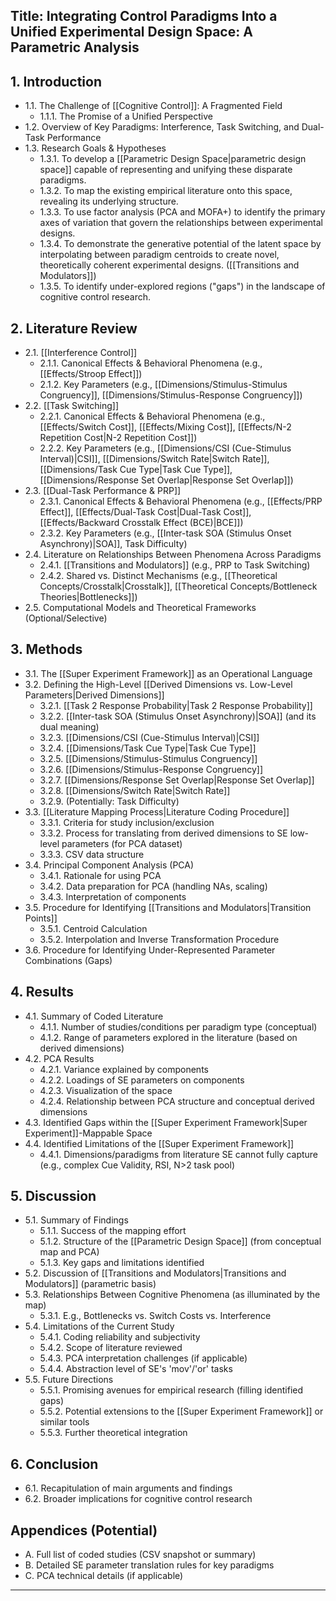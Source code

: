 ## Title: Integrating Control Paradigms Into a Unified Experimental Design Space: A Parametric Analysis

## 1. Introduction
   - 1.1. The Challenge of [[Cognitive Control]]: A Fragmented Field
      - 1.1.1. The Promise of a Unified Perspective
   - 1.2. Overview of Key Paradigms: Interference, Task Switching, and Dual-Task Performance
   - 1.3. Research Goals & Hypotheses
      - 1.3.1. To develop a [[Parametric Design Space|parametric design space]] capable of representing and unifying these disparate paradigms.
      - 1.3.2. To map the existing empirical literature onto this space, revealing its underlying structure.
      - 1.3.3. To use factor analysis (PCA and MOFA+) to identify the primary axes of variation that govern the relationships between experimental designs.
      - 1.3.4. To demonstrate the generative potential of the latent space by interpolating between paradigm centroids to create novel, theoretically coherent experimental designs. ([[Transitions and Modulators]])
      - 1.3.5. To identify under-explored regions ("gaps") in the landscape of cognitive control research.

## 2. Literature Review
   - 2.1. [[Interference Control]]
      - 2.1.1. Canonical Effects & Behavioral Phenomena (e.g., [[Effects/Stroop Effect]])
      - 2.1.2. Key Parameters (e.g., [[Dimensions/Stimulus-Stimulus Congruency]], [[Dimensions/Stimulus-Response Congruency]])
   - 2.2. [[Task Switching]]
      - 2.2.1. Canonical Effects & Behavioral Phenomena (e.g., [[Effects/Switch Cost]], [[Effects/Mixing Cost]], [[Effects/N-2 Repetition Cost|N-2 Repetition Cost]])
      - 2.2.2. Key Parameters (e.g., [[Dimensions/CSI (Cue-Stimulus Interval)|CSI]], [[Dimensions/Switch Rate|Switch Rate]], [[Dimensions/Task Cue Type|Task Cue Type]], [[Dimensions/Response Set Overlap|Response Set Overlap]])
   - 2.3. [[Dual-Task Performance & PRP]]
      - 2.3.1. Canonical Effects & Behavioral Phenomena (e.g., [[Effects/PRP Effect]], [[Effects/Dual-Task Cost|Dual-Task Cost]], [[Effects/Backward Crosstalk Effect (BCE)|BCE]])
      - 2.3.2. Key Parameters (e.g., [[Inter-task SOA (Stimulus Onset Asynchrony)|SOA]], Task Difficulty)
   - 2.4. Literature on Relationships Between Phenomena Across Paradigms
      - 2.4.1. [[Transitions and Modulators]] (e.g., PRP to Task Switching)
      - 2.4.2. Shared vs. Distinct Mechanisms (e.g., [[Theoretical Concepts/Crosstalk|Crosstalk]], [[Theoretical Concepts/Bottleneck Theories|Bottlenecks]])
   - 2.5. Computational Models and Theoretical Frameworks (Optional/Selective)

## 3. Methods
   - 3.1. The [[Super Experiment Framework]] as an Operational Language
   - 3.2. Defining the High-Level [[Derived Dimensions vs. Low-Level Parameters|Derived Dimensions]]
      - 3.2.1. [[Task 2 Response Probability|Task 2 Response Probability]]
      - 3.2.2. [[Inter-task SOA (Stimulus Onset Asynchrony)|SOA]] (and its dual meaning)
      - 3.2.3. [[Dimensions/CSI (Cue-Stimulus Interval)|CSI]]
      - 3.2.4. [[Dimensions/Task Cue Type|Task Cue Type]]
      - 3.2.5. [[Dimensions/Stimulus-Stimulus Congruency]]
      - 3.2.6. [[Dimensions/Stimulus-Response Congruency]]
      - 3.2.7. [[Dimensions/Response Set Overlap|Response Set Overlap]]
      - 3.2.8. [[Dimensions/Switch Rate|Switch Rate]]
      - 3.2.9. (Potentially: Task Difficulty)
   - 3.3. [[Literature Mapping Process|Literature Coding Procedure]]
      - 3.3.1. Criteria for study inclusion/exclusion
      - 3.3.2. Process for translating from derived dimensions to SE low-level parameters (for PCA dataset)
      - 3.3.3. CSV data structure
   - 3.4. Principal Component Analysis (PCA)
      - 3.4.1. Rationale for using PCA
      - 3.4.2. Data preparation for PCA (handling NAs, scaling)
      - 3.4.3. Interpretation of components
   - 3.5. Procedure for Identifying [[Transitions and Modulators|Transition Points]]
      - 3.5.1. Centroid Calculation
      - 3.5.2. Interpolation and Inverse Transformation Procedure
   - 3.6. Procedure for Identifying Under-Represented Parameter Combinations (Gaps)

## 4. Results
   - 4.1. Summary of Coded Literature
      - 4.1.1. Number of studies/conditions per paradigm type (conceptual)
      - 4.1.2. Range of parameters explored in the literature (based on derived dimensions)
   - 4.2. PCA Results
      - 4.2.1. Variance explained by components
      - 4.2.2. Loadings of SE parameters on components
      - 4.2.3. Visualization of the space
      - 4.2.4. Relationship between PCA structure and conceptual derived dimensions
   - 4.3. Identified Gaps within the [[Super Experiment Framework|Super Experiment]]-Mappable Space
   - 4.4. Identified Limitations of the [[Super Experiment Framework]]
      - 4.4.1. Dimensions/paradigms from literature SE cannot fully capture (e.g., complex Cue Validity, RSI, N>2 task pool)

## 5. Discussion
   - 5.1. Summary of Findings
      - 5.1.1. Success of the mapping effort
      - 5.1.2. Structure of the [[Parametric Design Space]] (from conceptual map and PCA)
      - 5.1.3. Key gaps and limitations identified
   - 5.2. Discussion of [[Transitions and Modulators|Transitions and Modulators]] (parametric basis)
   - 5.3. Relationships Between Cognitive Phenomena (as illuminated by the map)
      - 5.3.1. E.g., Bottlenecks vs. Switch Costs vs. Interference
   - 5.4. Limitations of the Current Study
      - 5.4.1. Coding reliability and subjectivity
      - 5.4.2. Scope of literature reviewed
      - 5.4.3. PCA interpretation challenges (if applicable)
      - 5.4.4. Abstraction level of SE's 'mov'/'or' tasks
   - 5.5. Future Directions
      - 5.5.1. Promising avenues for empirical research (filling identified gaps)
      - 5.5.2. Potential extensions to the [[Super Experiment Framework]] or similar tools
      - 5.5.3. Further theoretical integration

## 6. Conclusion
   - 6.1. Recapitulation of main arguments and findings
   - 6.2. Broader implications for cognitive control research

## Appendices (Potential)
   - A. Full list of coded studies (CSV snapshot or summary)
   - B. Detailed SE parameter translation rules for key paradigms
   - C. PCA technical details (if applicable)

---
